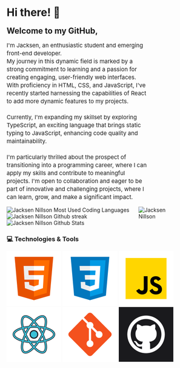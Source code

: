 <div style="padding:5px 20px 15px 20px;">
    <h1>Hi there! 👋</h1>
    <h2 style="margin:0px 0px 3px 0px;">Welcome to my GitHub,</h2>
    <div>
        <div>
            <p style="width:80%; font-size: 15px; line-height:1.4;">I'm Jacksen, an enthusiastic student and emerging front-end developer.<br> My journey in this dynamic field is marked by a strong commitment to learning and a passion for creating engaging, user-friendly web interfaces. With proficiency in HTML, CSS, and JavaScript, I've recently started harnessing the capabilities of React to add more dynamic features to my projects.
            <br><br>Currently, I'm expanding my skillset by exploring TypeScript, an exciting language that brings static typing to JavaScript, enhancing code quality and maintainability.
            <br><br>I'm particularly thrilled about the prospect of transitioning into a programming career, where I can apply my skills and contribute to meaningful projects. I'm open to collaboration and eager to be part of innovative and challenging projects, where I can learn, grow, and make a significant impact.</p>
            <img align="right"; src="https://media.giphy.com/media/v1.Y2lkPTc5MGI3NjExeG15aXhoenZxeGZmYzk1Z2x1ajBsZm5qdTBhejF2MHhvYzU2aXNidSZlcD12MV9pbnRlcm5hbF9naWZfYnlfaWQmY3Q9Zw/12BYUePgtn7sis/giphy.gif" alt="Jacksen Nillson" width="25%" height="auto"/>
        </div>
    </div>
    <div style="">
        <img style="height:140px;" src="https://github-readme-stats.vercel.app/api/top-langs?username=jacksen30&show_icons=true&locale=en&layout=compact" alt="Jacksen Nillson Most Used Coding Languages" />
        <img style="height:140px;" src="https://github-readme-streak-stats.herokuapp.com/?user=jacksen30&" alt="Jacksen Nillson Github streak" />
        <img style="height:140px;" src="https://github-readme-stats.vercel.app/api?username=jacksen30&show_icons=true&locale=en" alt="Jacksen Nillson Github Stats" />
    </div>
    <h3>💻 Technologies & Tools</h3>
    <div>
        <img src="./images/html-logo.png" alt="HTML5 Logo">
        <img src="./images/css-logo.png" alt="CSS3 Logo">
        <img src="./images/javascript-logo.png" alt="JavaScript Logo">
    </div>
    <div>
        <img src="./images/react-logo.png" alt="React Logo">
        <img src="./images/git-logo.png" alt="Git Logo">
        <img src="./images/github-dark-icon.png" alt="Github Logo">
    </div>

</div>